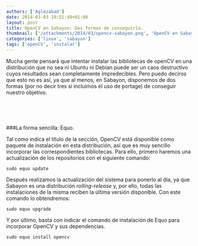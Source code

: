 ```yaml
---
authors: ['Aglezabad']
date: 2014-03-03 19:51:49+01:00
layout: post
title: OpenCV en Sabayon: Dos formas de conseguirlo.
thumbnail: ['/attachments/2014/03/opencv-sabayon.png', 'OpenCV en Sabayon']
categories: ['linux', 'sabayon']
tags: ['openCV', 'instalar']
---
```


Mucha gente pensará que intentar instalar las bibliotecas de openCV en una distribución que no sea ni Ubuntu ni Debian puede ser un caos destructivo cuyos resultados sean completamente impredecibles. Pero puedo deciros que esto no es así, ya que al menos, en Sabayon, disponemos de dos formas (por no decir tres si incluimos el uso de portage) de conseguir nuestro objetivo.

<br/>
<br/>
<br/>

###La forma sencilla: Equo.

Tal como indica el título de la sección, OpenCV está disponible como paquete de instalación en esta distribución, así que es muy sencillo incorporar las correspondientes bibliotecas. Para ello, primero haremos una actualización de los repositorios con el siguiente comando:

    sudo equo update

Después realizamos la actualización del sistema para ponerlo al día, ya que Sabayon es una distribución *rolling-release* y, por ello, todas las instalaciones de la misma reciben la última versión disponible. Con este comando lo obtendremos:

    sudo equo upgrade

Y por último, basta con indicar el comando de instalación de Equo para incorporar OpenCV y sus dependencias.

    sudo equo install opencv

